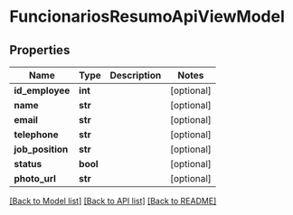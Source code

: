 # FuncionariosResumoApiViewModel

## Properties
Name | Type | Description | Notes
------------ | ------------- | ------------- | -------------
**id_employee** | **int** |  | [optional] 
**name** | **str** |  | [optional] 
**email** | **str** |  | [optional] 
**telephone** | **str** |  | [optional] 
**job_position** | **str** |  | [optional] 
**status** | **bool** |  | [optional] 
**photo_url** | **str** |  | [optional] 

[[Back to Model list]](../README.md#documentation-for-models) [[Back to API list]](../README.md#documentation-for-api-endpoints) [[Back to README]](../README.md)


